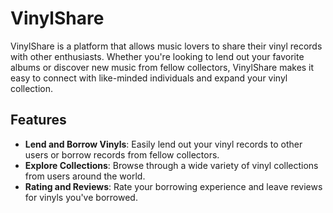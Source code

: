 # VinylShare

VinylShare is a platform that allows music lovers to share their vinyl records with other enthusiasts. Whether you're looking to lend out your favorite albums or discover new music from fellow collectors, VinylShare makes it easy to connect with like-minded individuals and expand your vinyl collection.

## Features

- **Lend and Borrow Vinyls**: Easily lend out your vinyl records to other users or borrow records from fellow collectors.
- **Explore Collections**: Browse through a wide variety of vinyl collections from users around the world.
- **Rating and Reviews**: Rate your borrowing experience and leave reviews for vinyls you've borrowed.
